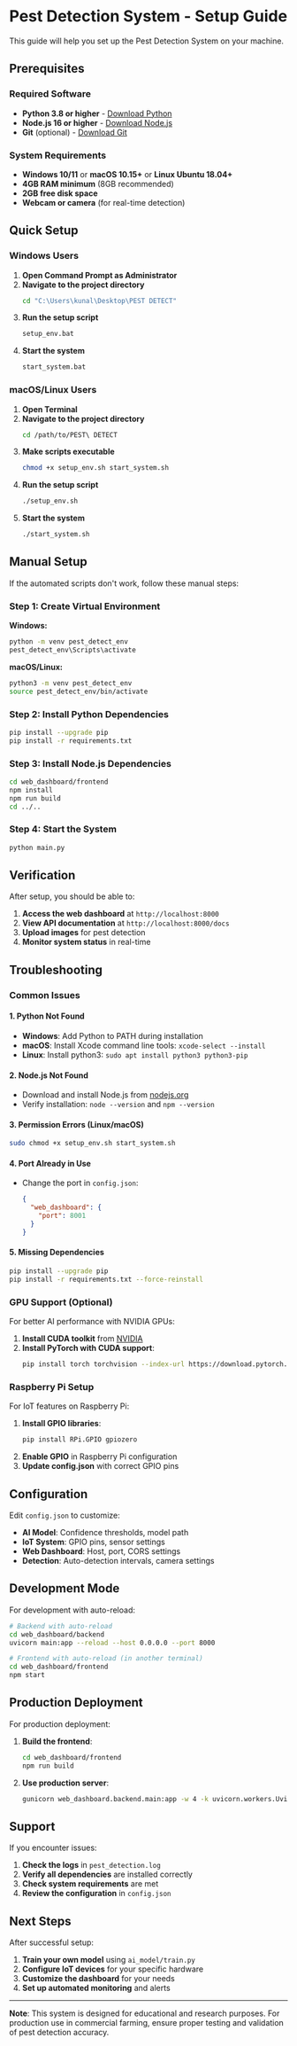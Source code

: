 # Pest Detection System - Setup Guide

This guide will help you set up the Pest Detection System on your machine.

## Prerequisites

### Required Software
- **Python 3.8 or higher** - [Download Python](https://www.python.org/downloads/)
- **Node.js 16 or higher** - [Download Node.js](https://nodejs.org/)
- **Git** (optional) - [Download Git](https://git-scm.com/)

### System Requirements
- **Windows 10/11** or **macOS 10.15+** or **Linux Ubuntu 18.04+**
- **4GB RAM minimum** (8GB recommended)
- **2GB free disk space**
- **Webcam or camera** (for real-time detection)

## Quick Setup

### Windows Users

1. **Open Command Prompt as Administrator**
2. **Navigate to the project directory**
   ```cmd
   cd "C:\Users\kunal\Desktop\PEST DETECT"
   ```
3. **Run the setup script**
   ```cmd
   setup_env.bat
   ```
4. **Start the system**
   ```cmd
   start_system.bat
   ```

### macOS/Linux Users

1. **Open Terminal**
2. **Navigate to the project directory**
   ```bash
   cd /path/to/PEST\ DETECT
   ```
3. **Make scripts executable**
   ```bash
   chmod +x setup_env.sh start_system.sh
   ```
4. **Run the setup script**
   ```bash
   ./setup_env.sh
   ```
5. **Start the system**
   ```bash
   ./start_system.sh
   ```

## Manual Setup

If the automated scripts don't work, follow these manual steps:

### Step 1: Create Virtual Environment

**Windows:**
```cmd
python -m venv pest_detect_env
pest_detect_env\Scripts\activate
```

**macOS/Linux:**
```bash
python3 -m venv pest_detect_env
source pest_detect_env/bin/activate
```

### Step 2: Install Python Dependencies

```bash
pip install --upgrade pip
pip install -r requirements.txt
```

### Step 3: Install Node.js Dependencies

```bash
cd web_dashboard/frontend
npm install
npm run build
cd ../..
```

### Step 4: Start the System

```bash
python main.py
```

## Verification

After setup, you should be able to:

1. **Access the web dashboard** at `http://localhost:8000`
2. **View API documentation** at `http://localhost:8000/docs`
3. **Upload images** for pest detection
4. **Monitor system status** in real-time

## Troubleshooting

### Common Issues

#### 1. Python Not Found
- **Windows**: Add Python to PATH during installation
- **macOS**: Install Xcode command line tools: `xcode-select --install`
- **Linux**: Install python3: `sudo apt install python3 python3-pip`

#### 2. Node.js Not Found
- Download and install Node.js from [nodejs.org](https://nodejs.org/)
- Verify installation: `node --version` and `npm --version`

#### 3. Permission Errors (Linux/macOS)
```bash
sudo chmod +x setup_env.sh start_system.sh
```

#### 4. Port Already in Use
- Change the port in `config.json`:
  ```json
  {
    "web_dashboard": {
      "port": 8001
    }
  }
  ```

#### 5. Missing Dependencies
```bash
pip install --upgrade pip
pip install -r requirements.txt --force-reinstall
```

### GPU Support (Optional)

For better AI performance with NVIDIA GPUs:

1. **Install CUDA toolkit** from [NVIDIA](https://developer.nvidia.com/cuda-downloads)
2. **Install PyTorch with CUDA support**:
   ```bash
   pip install torch torchvision --index-url https://download.pytorch.org/whl/cu118
   ```

### Raspberry Pi Setup

For IoT features on Raspberry Pi:

1. **Install GPIO libraries**:
   ```bash
   pip install RPi.GPIO gpiozero
   ```
2. **Enable GPIO** in Raspberry Pi configuration
3. **Update config.json** with correct GPIO pins

## Configuration

Edit `config.json` to customize:

- **AI Model**: Confidence thresholds, model path
- **IoT System**: GPIO pins, sensor settings
- **Web Dashboard**: Host, port, CORS settings
- **Detection**: Auto-detection intervals, camera settings

## Development Mode

For development with auto-reload:

```bash
# Backend with auto-reload
cd web_dashboard/backend
uvicorn main:app --reload --host 0.0.0.0 --port 8000

# Frontend with auto-reload (in another terminal)
cd web_dashboard/frontend
npm start
```

## Production Deployment

For production deployment:

1. **Build the frontend**:
   ```bash
   cd web_dashboard/frontend
   npm run build
   ```

2. **Use production server**:
   ```bash
   gunicorn web_dashboard.backend.main:app -w 4 -k uvicorn.workers.UvicornWorker
   ```

## Support

If you encounter issues:

1. **Check the logs** in `pest_detection.log`
2. **Verify all dependencies** are installed correctly
3. **Check system requirements** are met
4. **Review the configuration** in `config.json`

## Next Steps

After successful setup:

1. **Train your own model** using `ai_model/train.py`
2. **Configure IoT devices** for your specific hardware
3. **Customize the dashboard** for your needs
4. **Set up automated monitoring** and alerts

---

**Note**: This system is designed for educational and research purposes. For production use in commercial farming, ensure proper testing and validation of pest detection accuracy.
